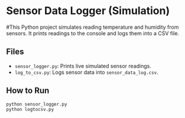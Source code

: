 # Sensor Data Logger (Simulation)

#This Python project simulates reading temperature and humidity from sensors. It prints readings to the console and logs them into a CSV file.

## Files
- `sensor_logger.py`: Prints live simulated sensor readings.
- `log_to_csv.py`: Logs sensor data into `sensor_data_log.csv`.

## How to Run
```bash
python sensor_logger.py
python logtocsv.py
